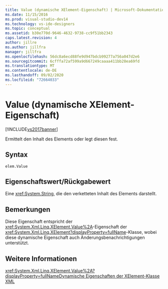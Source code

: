 ```yaml
---
title: Value (dynamische XElement-Eigenschaft) | Microsoft-Dokumentation
ms.date: 11/15/2016
ms.prod: visual-studio-dev14
ms.technology: vs-ide-designers
ms.topic: conceptual
ms.assetid: b30e770d-9646-4632-9738-cc9f51bb2343
caps.latest.revision: 4
author: jillre
ms.author: jillfra
manager: jillfra
ms.openlocfilehash: 56dc8a6ecd88fe9d947bdcb99277a756a047d2e6
ms.sourcegitcommit: 6cfffa72af599a9d667249caaaa411bb28ea69fd
ms.translationtype: MT
ms.contentlocale: de-DE
ms.lasthandoff: 09/02/2020
ms.locfileid: "72664033"
---
```

# <a name="value-xelement-dynamic-property"></a>Value (dynamische XElement-Eigenschaft)
[!INCLUDE[vs2017banner](../includes/vs2017banner.md)]

Ermittelt den Inhalt des Elements oder legt diesen fest.

## <a name="syntax"></a>Syntax

```
elem.Value
```

## <a name="property-valuereturn-value"></a>Eigenschaftswert/Rückgabewert
 Eine <xref:System.String>, die den verketteten Inhalt des Elements darstellt.

## <a name="remarks"></a>Bemerkungen
 Diese Eigenschaft entspricht der <xref:System.Xml.Linq.XElement.Value%2A>-Eigenschaft der <xref:System.Xml.Linq.XElement?displayProperty=fullName>-Klasse, wobei diese dynamische Eigenschaft auch Änderungsbenachrichtigungen unterstützt.

## <a name="see-also"></a>Weitere Informationen
 <xref:System.Xml.Linq.XElement.Value%2A?displayProperty=fullName>[Dynamische Eigenschaften der XElement-Klasse](../designers/xelement-class-dynamic-properties.md) [XML](../designers/xml-xelement-dynamic-property.md)
